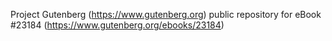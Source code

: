 Project Gutenberg (https://www.gutenberg.org) public repository for eBook #23184 (https://www.gutenberg.org/ebooks/23184)
